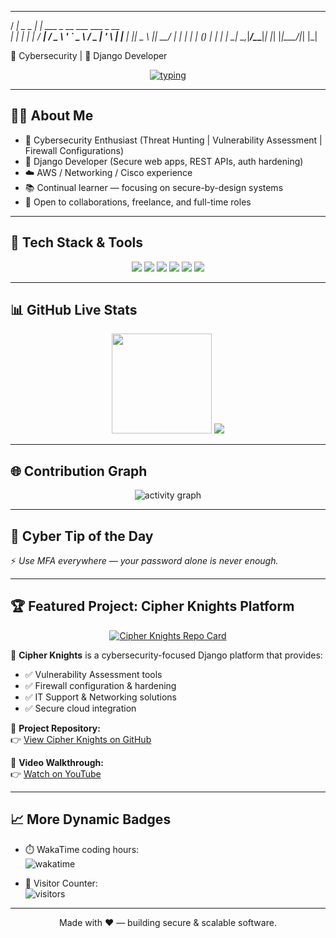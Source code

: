 <!-- README.md - Cybersecurity + Django developer dynamic profile -->

<!-- ASCII Cyber Banner -->

   ____            _                             
  / ___| _   _ ___| |_ ___ _ __ ___   ___  _ __  
 | |    | | | / __| __/ _ \ '_ ` _ \ / _ \| '_ \ 
 | |___ | |_| \__ \ ||  __/ | | | | | (_) | | | |
  \____| \__,_|___/\__\___|_| |_| |_|\___/|_| |_| 
       
 🔐 Cybersecurity | 🐍 Django Developer



<p align="center">
<a href="https://github.com/cipher0411">
<img src="https://readme-typing-svg.herokuapp.com?size=24&center=true&vCenter=true&width=800&lines=🔐+Cybersecurity+Analyst;🕵️‍♂️+Threat+Hunter;🐍+Django+Developer;☁️+Cloud+%26+Networking+Specialist;⚡+Always+Learning+%26+Building" alt="typing"/>
</a>
</p>

---

## 👨‍💻 About Me
- 🔐 Cybersecurity Enthusiast (Threat Hunting | Vulnerability Assessment | Firewall Configurations)
- 🐍 Django Developer (Secure web apps, REST APIs, auth hardening)
- ☁️ AWS / Networking / Cisco experience
- 📚 Continual learner — focusing on secure-by-design systems
- 💼 Open to collaborations, freelance, and full-time roles

---

## 🚀 Tech Stack & Tools
<p align="center">
<img src="https://img.shields.io/badge/Django-%23092E20.svg?&style=for-the-badge&logo=django&logoColor=white" />
<img src="https://img.shields.io/badge/Python-%233776AB.svg?&style=for-the-badge&logo=python&logoColor=white" />
<img src="https://img.shields.io/badge/Cybersecurity-%23000000.svg?&style=for-the-badge&logo=hackaday&logoColor=white" />
<img src="https://img.shields.io/badge/AWS-%23232F3E.svg?&style=for-the-badge&logo=amazon-aws&logoColor=white" />
<img src="https://img.shields.io/badge/Cisco-%231BA0D7.svg?&style=for-the-badge&logo=cisco&logoColor=white" />
<img src="https://img.shields.io/badge/Linux-%23FCC624.svg?&style=for-the-badge&logo=linux&logoColor=black" />
</p>

---

## 📊 GitHub Live Stats
<p align="center">
  <img 
    src="https://github-readme-stats.vercel.app/api?username=cipher0411&show_icons=true&theme=tokyonight&count_private=true" 
    height="160"
  />
<img src="https://github-profile-summary-cards.vercel.app/api/cards/profile-details?username=cipher0411&theme=tokyonight" />

</p>

---

## 🌐 Contribution Graph
<p align="center">
<img src="https://github-readme-activity-graph.vercel.app/graph?username=cipher0411&theme=vue-dark" alt="activity graph"/>
</p>

---

## 💬 Cyber Tip of the Day
<!-- this fragment is auto-generated by the workflow and committed to `_dynamic/quote.md` -->

<!-- START_DYNAMIC_QUOTE -->
⚡ *Use MFA everywhere — your password alone is never enough.*
<!-- END_DYNAMIC_QUOTE -->

---

## 🏆 Featured Project: Cipher Knights Platform

<p align="center">
  <a href="https://github.com/cipher0411/cipher-knights">
    <img src="https://github-readme-stats.vercel.app/api/pin/?username=cipher0411&repo=cipher-knights&theme=tokyonight" alt="Cipher Knights Repo Card"/>
  </a>
</p>

🔐 **Cipher Knights** is a cybersecurity-focused Django platform that provides:  
- ✅ Vulnerability Assessment tools  
- ✅ Firewall configuration & hardening  
- ✅ IT Support & Networking solutions  
- ✅ Secure cloud integration  

📂 **Project Repository:**  
👉 [View Cipher Knights on GitHub](https://github.com/cipher0411/cipher-knights)  

🎥 **Video Walkthrough:**  
👉 [Watch on YouTube](https://youtu.be/YOUR_VIDEO_ID)  

---


## 📈 More Dynamic Badges

- ⏱️ WakaTime coding hours:  
![wakatime](https://wakatime.com/badge/user/REPLACE_WITH_YOUR_WAKATIME_ID.svg)

- 👀 Visitor Counter:  
![visitors](https://profile-counter.glitch.me/cipher0411/count.svg)


---

<p align="center">Made with ❤️ — building secure & scalable software.</p>
